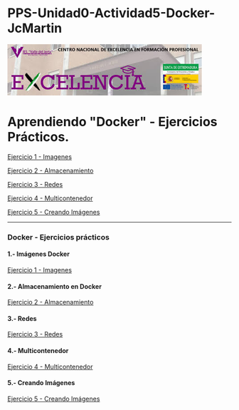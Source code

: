 # PPS-Unidad0-Actividad5-Docker-JcMartin

![logotipo IES Valle del Jerte](./imagenes/excelencia.jpeg)

Aprendiendo "Docker" - Ejercicios Prácticos.
======


[Ejercicio 1 - Imagenes](#./ejercicios/Ejercicio1.md)

[Ejercicio 2 - Almacenamiento](#./ejercicios/Ejercicio2.md)

[Ejercicio 3 - Redes](#./ejercicios/Ejercicio3.md)

[Ejercicio 4 - Multicontenedor](#./ejercicios/Ejercicio4.md)

[Ejercicio 5 - Creando Imágenes](#./ejercicios/Ejercicio5.md)



--- 


### Docker - Ejercicios prácticos



#### 1.- Imágenes Docker


[Ejercicio 1 - Imagenes](#./ejercicios/Ejercicio1.md)


#### 2.- Almacenamiento en Docker


[Ejercicio 2 - Almacenamiento](#./ejercicios/Ejercicio2.md)


#### 3.- Redes


[Ejercicio 3 - Redes](#./ejercicios/Ejercicio3.md)


#### 4.- Multicontenedor


[Ejercicio 4 - Multicontenedor](#./ejercicios/Ejercicio4.md)


#### 5.- Creando Imágenes


[Ejercicio 5 - Creando Imágenes](#./ejercicios/Ejercicio5.md)

